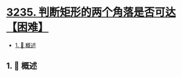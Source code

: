 # [3235. 判断矩形的两个角落是否可达【困难】](https://github.com/tnotesjs/TNotes.leetcode/tree/main/notes/3235.%20%E5%88%A4%E6%96%AD%E7%9F%A9%E5%BD%A2%E7%9A%84%E4%B8%A4%E4%B8%AA%E8%A7%92%E8%90%BD%E6%98%AF%E5%90%A6%E5%8F%AF%E8%BE%BE%E3%80%90%E5%9B%B0%E9%9A%BE%E3%80%91)

<!-- region:toc -->

- [1. 📝 概述](#1--概述)

<!-- endregion:toc -->

## 1. 📝 概述
